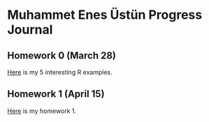 # Muhammet Enes Üstün Progress Journal

## Homework 0 (March 28)

[Here](files/IE360_Spring21_Homework0.html) is my 5 interesting R examples.

## Homework 1 (April 15)

[Here](files/HW1.html) is my homework 1.